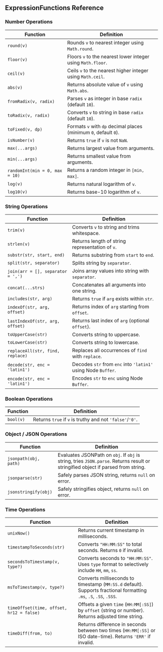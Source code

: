 ## ExpressionFunctions Reference

### Number Operations
| Function | Definition |
|---------|-------------|
| `round(v)` | Rounds `v` to nearest integer using `Math.round`. |
| `floor(v)` | Floors `v` to the nearest lower integer using `Math.floor`. |
| `ceil(v)` | Ceils `v` to the nearest higher integer using `Math.ceil`. |
| `abs(v)` | Returns absolute value of `v` using `Math.abs`. |
| `fromRadix(v, radix)` | Parses `v` as integer in base `radix` (default `10`). |
| `toRadix(v, radix)` | Converts `v` to string in base `radix` (default `10`). |
| `toFixed(v, dp)` | Formats `v` with `dp` decimal places (minimum `0`, default `0`). |
| `isNumber(v)` | Returns `true` if `v` is not `NaN`. |
| `max(...args)` | Returns largest value from arguments. |
| `min(...args)` | Returns smallest value from arguments. |
| `randomInt(min = 0, max = 10)` | Returns a random integer in `[min, max]`. |
| `log(v)` | Returns natural logarithm of `v`. |
| `log10(v)` | Returns base-10 logarithm of `v`. |

### String Operations
| Function | Definition |
|---------|-------------|
| `trim(v)` | Converts `v` to string and trims whitespace. |
| `strlen(v)` | Returns length of string representation of `v`. |
| `substr(str, start, end)` | Returns substring from `start` to `end`. |
| `split(str, separator)` | Splits string by `separator`. |
| `join(arr = [], separator = ',')` | Joins array values into string with `separator`. |
| `concat(...strs)` | Concatenates all arguments into one string. |
| `includes(str, arg)` | Returns `true` if `arg` exists within `str`. |
| `indexOf(str, arg, offset)` | Returns index of `arg` starting from `offset`. |
| `lastIndexOf(str, arg, offset)` | Returns last index of `arg` (optional `offset`). |
| `toUpperCase(str)` | Converts string to uppercase. |
| `toLowerCase(str)` | Converts string to lowercase. |
| `replaceAll(str, find, replace)` | Replaces all occurrences of `find` with `replace`. |
| `decode(str, enc = 'latin1')` | Decodes `str` from `enc` into `'latin1'` using Node `Buffer`. |
| `encode(str, enc = 'latin1')` | Encodes `str` to `enc` using Node `Buffer`. |

### Boolean Operations
| Function | Definition |
|---------|-------------|
| `bool(v)` | Returns `true` if `v` is truthy and not `'false'`/`'0'`. |

### Object / JSON Operations
| Function | Definition |
|---------|-------------|
| `jsonpath(obj, path)` | Evaluates JSONPath on `obj`. If `obj` is string, tries `JSON.parse`. Returns result or stringified object if parsed from string. |
| `jsonparse(str)` | Safely parses JSON string, returns `null` on error. |
| `jsonstringify(obj)` | Safely stringifies object, returns `null` on error. |

### Time Operations
| Function | Definition |
|---------|-------------|
| `unixNow()` | Returns current timestamp in milliseconds. |
| `timestampToSeconds(str)` | Converts `"HH:MM:SS"` to total seconds. Returns `0` if invalid. |
| `secondsToTimestamp(v, type?)` | Converts seconds to `"HH:MM:SS"`. Uses `type` format to selectively include `HH`, `mm`, `ss`. |
| `msToTimestamp(v, type?)` | Converts milliseconds to timestamp (`MM:SS.d` default). Supports fractional formatting `.ms`, `.S`, `.SS`, `.SSS`. |
| `timeOffset(time, offset, hr12 = false)` | Offsets a given `time` (`HH:MM[:SS]`) by `offset` (string or number). Returns adjusted time string. |
| `timeDiff(from, to)` | Returns difference in seconds between two times (`HH:MM[:SS]` or ISO date-time). Returns `'ERR'` if invalid. |